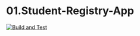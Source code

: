 # 01.Student-Registry-App
[![Build and Test](https://github.com/BogomilSpirov/01.Student-Registry-App/actions/workflows/pipeline.js.yml/badge.svg)](https://github.com/BogomilSpirov/01.Student-Registry-App/actions/workflows/pipeline.js.yml)
